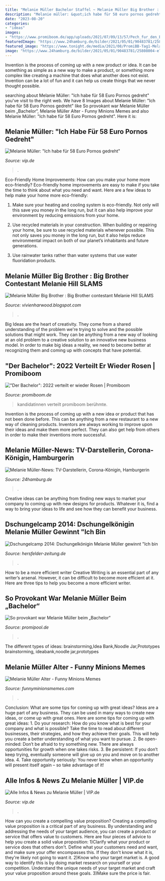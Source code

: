 ```yaml
---
title: "Melanie Müller Bachelor Staffel ~ Melanie Müller Big Brother : Big Brother Contestant Melanie Hill Slams"
description: "Melanie müller: &quot;ich habe für 58 euro pornos gedreht&quot;"
date: "2023-08-20"
categories:
- "ideas"
images:
- "https://www.promiboom.de/app/uploads/2021/07/09/13/57/Pech_fur_den_Bachelor_Kandidatin_verlieb-6023fd69b0edd47fe5c40959_1_Feb_10_2021_16_25_39_poster-728x409.jpg"
featuredImage: "https://www.24hamburg.de/bilder/2021/05/01/90483781/25808004-elena-miras-traegt-boxhandschuhe-daneben-ist-melanie-mueller-mit-weit-aufgerissenem-mund-zu-sehen-fotomontage-2N7fmBnnwtNG.jpg"
featured_image: "https://www.tonight.de/media/2021/08/PromiBB-Tag1-Melanie-Erik-768x429.jpg?theia_smart_thumbnails_file_version=2"
image: "https://www.24hamburg.de/bilder/2021/05/01/90483781/25808004-elena-miras-traegt-boxhandschuhe-daneben-ist-melanie-mueller-mit-weit-aufgerissenem-mund-zu-sehen-fotomontage-2N7fmBnnwtNG.jpg"
---
```



Invention is the process of coming up with a new product or idea. It can be something as simple as a new way to make a product, or something more complex like creating a machine that does what another does not exist. Invention can be a lot of fun and it can help us create things that we never thought possible.

	

		
searching about Melanie Müller: &quot;Ich habe für 58 Euro Pornos gedreht&quot; you've visit to the right web. We have 8 Images about Melanie Müller: &quot;Ich habe für 58 Euro Pornos gedreht&quot; like So provokant war Melanie Müller beim „Bachelor“, Melanie Müller Alter - Funny Minions Memes and also Melanie Müller: &quot;Ich habe für 58 Euro Pornos gedreht&quot;. Here it is:
		
    
## Melanie Müller: &quot;Ich Habe Für 58 Euro Pornos Gedreht&quot;

<img loading=lazy src="http://aisvip-a.akamaihd.net/masters/309191/800x450/melanie-mueller-ich-habe-fuer-58-euro-pornos-gedreht.jpg" onerror="this.onerror=null;this.src='https://tse4.mm.bing.net/th?id=OIP.8S2IuZHwhoftzis3NRtA-wHaEK&amp;pid=15.1';" alt="Melanie Müller: &quot;Ich habe für 58 Euro Pornos gedreht&quot;">

_Source: vip.de_

>. 

	

Eco-Friendly Home Improvements: How can you make your home more eco-friendly?
Eco-friendly home improvements are easy to make if you take the time to think about what you need and want. Here are a few ideas to help make your home more eco-friendly:
1. Make sure your heating and cooling system is eco-friendly. Not only will this save you money in the long run, but it can also help improve your environment by reducing emissions from your home.

2. Use recycled materials in your construction. When building or repairing your home, be sure to use recycled materials whenever possible. This not only saves you money in the long run, but it also helps reduce environmental impact on both of our planet’s inhabitants and future generations.

3. Use rainwater tanks rather than water systems that use water fluoridation products.

    
## Melanie Müller Big Brother : Big Brother Contestant Melanie Hill SLAMS

<img loading=lazy src="https://www.tonight.de/media/2021/08/PromiBB-Tag1-Melanie-Erik-768x429.jpg?theia_smart_thumbnails_file_version=2" onerror="this.onerror=null;this.src='https://tse1.mm.bing.net/th?id=OIP.ELZUCiTsk02bfgXyTj9EjgHaEI&amp;pid=15.1';" alt="Melanie Müller Big Brother : Big Brother contestant Melanie Hill SLAMS">

_Source: vivienharwood.blogspot.com_

>. 

	

Big Ideas are the heart of creativity. They come from a shared understanding of the problem we're trying to solve and the possible solutions that might work. They can be anything from a new way of looking at an old problem to a creative solution to an innovative new business model. In order to make big ideas a reality, we need to become better at recognizing them and coming up with concepts that have potential.

    
## &quot;Der Bachelor&quot;: 2022 Verteilt Er Wieder Rosen | Promiboom

<img loading=lazy src="https://www.promiboom.de/app/uploads/2021/07/09/13/57/Pech_fur_den_Bachelor_Kandidatin_verlieb-6023fd69b0edd47fe5c40959_1_Feb_10_2021_16_25_39_poster-728x409.jpg" onerror="this.onerror=null;this.src='https://tse1.mm.bing.net/th?id=OIP.SD6Hs-BnQ0MHOMUOoDq1OgHaEK&amp;pid=15.1';" alt="&quot;Der Bachelor&quot;: 2022 verteilt er wieder Rosen | Promiboom">

_Source: promiboom.de_

>kandidatinnen verteilt promiboom berühmte. 

	

Invention is the process of coming up with a new idea or product that has not been done before. This can be anything from a new restaurant to a new way of cleaning products. Inventors are always working to improve upon their ideas and make them more perfect. They can also get help from others in order to make their inventions more successful.

    
## Melanie Müller-News: TV-Darstellerin, Corona-Königin, Hamburgerin

<img loading=lazy src="https://www.24hamburg.de/bilder/2021/05/01/90483781/25808004-elena-miras-traegt-boxhandschuhe-daneben-ist-melanie-mueller-mit-weit-aufgerissenem-mund-zu-sehen-fotomontage-2N7fmBnnwtNG.jpg" onerror="this.onerror=null;this.src='https://tse4.mm.bing.net/th?id=OIP.RHxfNw7MQm8S0PjBOQMxmAHaEK&amp;pid=15.1';" alt="Melanie Müller-News: TV-Darstellerin, Corona-Königin, Hamburgerin">

_Source: 24hamburg.de_

>. 

	

Creative ideas can be anything from finding new ways to market your company to coming up with new designs for products. Whatever it is, find a way to bring your ideas to life and see how they can benefit your business.

    
## Dschungelcamp 2014: Dschungelkönigin Melanie Müller Gewinnt &quot;Ich Bin

<img loading=lazy src="https://www.hersfelder-zeitung.de/bilder/2014/02/02/3344515/2062118750-dschungelkoenigin-melanie-mueller-F5aZ1iash0wF0dEha7.jpg" onerror="this.onerror=null;this.src='https://tse3.mm.bing.net/th?id=OIP.kHozkiq2VoU9JgDvDnGMiQHaEK&amp;pid=15.1';" alt="Dschungelcamp 2014: Dschungelkönigin Melanie Müller gewinnt &quot;Ich bin">

_Source: hersfelder-zeitung.de_

>. 

	

How to be a more efficient writer
Creative Writing is an essential part of any writer’s arsenal. However, it can be difficult to become more efficient at it. Here are three tips to help you become a more efficient writer.

    
## So Provokant War Melanie Müller Beim „Bachelor“

<img loading=lazy src="https://img.promipool.de/www-promipool-de/image/upload/c_fit,h_1200,w_1200/q_auto:eco/f_jpg/melanie_mueller_bachelor_2_gph19bsxd4" onerror="this.onerror=null;this.src='https://tse3.mm.bing.net/th?id=OIP.zGyDdkB7phhR3EDaxn5VvQHaLI&amp;pid=15.1';" alt="So provokant war Melanie Müller beim „Bachelor“">

_Source: promipool.de_

>. 

	

The different types of ideas: brainstorming,Idea Bank,Noodle Jar,Prototypes
brainstorming, ideabank,noodle jar,prototypes

    
## Melanie Müller Alter - Funny Minions Memes

<img loading=lazy src="https://funnyminionsmemes.com/wp-content/uploads/2021/01/Melanie-Mueller-1-1024x683.jpg" onerror="this.onerror=null;this.src='https://tse2.mm.bing.net/th?id=OIP.Lnv5QxmGg4AX-rre1g9PVwHaE8&amp;pid=15.1';" alt="Melanie Müller Alter - Funny Minions Memes">

_Source: funnyminionsmemes.com_

>. 

	

Conclusion: What are some tips for coming up with great ideas?
Ideas are a huge part of any business. They can be used in many ways to create new ideas, or come up with great ones. Here are some tips for coming up with great ideas: 1. Do your research: How do you know what is best for your company and what is possible? Take the time to read about different businesses, their strategies, and how they achieve their goals. This will help you create a better understanding of what you want to pursue. 2. Be open-minded: Don’t be afraid to try something new. There are always opportunities for growth when one takes risks. 3. Be persistent: If you don’t keep trying, eventually someone will give up on you and move on to another idea. 4. Take opportunity seriously: You never know when an opportunity will present itself again – so take advantage of it! 
    
## Alle Infos &amp; News Zu Melanie Müller | VIP.de

<img loading=lazy src="http://ais.vip.de/themenarchiv/melanie-mueller-bilder/460x0/melanie-mueller-t4473.jpg" onerror="this.onerror=null;this.src='https://tse2.mm.bing.net/th?id=OIP.Mqavo-DK0nNNN1HNWk7swQAAAA&amp;pid=15.1';" alt="Alle Infos &amp; News zu Melanie Müller | VIP.de">

_Source: vip.de_

>. 

	

How can you create a compelling value proposition?
Creating a compelling value proposition is a critical part of any business. By understanding and addressing the needs of your target audience, you can create a product or service that offers value to customers. Here are four pieces of advice to help you create a solid value proposition:
1)Clarify what your product or service does that others don't. Define what your customers need and want, and make sure your offer encompasses this. If they don't know what it is, they're likely not going to want it.
2)Know who your target market is. A good way to identify this is by doing market research on yourself or your competition. Understand the unique needs of your target market and craft your value proposition around these goals.
3)Make sure the price is fair.


